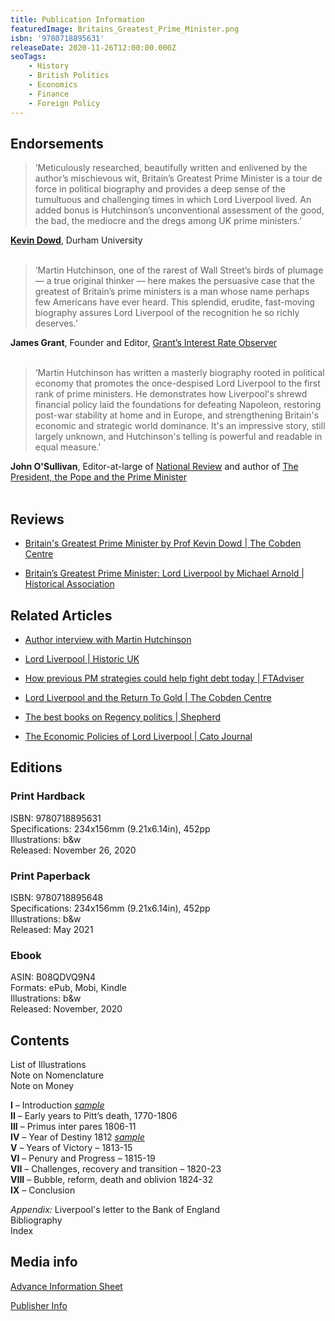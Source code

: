 ```yaml
---
title: Publication Information
featuredImage: Britains_Greatest_Prime_Minister.png
isbn: '9780718895631'
releaseDate: 2020-11-26T12:00:00.000Z
seoTags:
    - History
    - British Politics
    - Economics
    - Finance
    - Foreign Policy
---
```


## Endorsements

> ‘Meticulously researched, beautifully written and enlivened by the author’s mischievous wit, Britain’s Greatest Prime Minister is a tour de force in political biography and provides a deep sense of the tumultuous and challenging times in which Lord Liverpool lived. An added bonus is Hutchinson’s unconventional assessment of the good, the bad, the mediocre and the dregs among UK prime ministers.’

**[Kevin Dowd](https://www.kevindowd.org/)**, Durham University<br><br>

> ‘Martin Hutchinson, one of the rarest of Wall Street’s birds of plumage — a true original thinker — here makes the persuasive case that the greatest of Britain’s prime ministers is a man whose name perhaps few Americans have ever heard. This splendid, erudite, fast-moving biography assures Lord Liverpool of the recognition he so richly deserves.’

**James Grant**, Founder and Editor, [Grant’s Interest Rate Observer](https://www.grantspub.com/)<br><br>

> ‘Martin Hutchinson has written a masterly biography rooted in political economy that promotes the once-despised Lord Liverpool to the first rank of prime ministers. He demonstrates how Liverpool's shrewd financial policy laid the foundations for defeating Napoleon, restoring post-war stability at home and in Europe, and strengthening Britain's economic and strategic world dominance. It's an impressive story, still largely unknown, and Hutchinson's telling is powerful and readable in equal measure.’

**John O'Sullivan**, Editor-at-large of [National Review](https://www.nationalreview.com/) and author of [The President, the Pope and the Prime Minister](https://www.amazon.com/gp/product/1596980168/ref=x_gr_w_bb_glide_sin)<br><br>

## Reviews

-   [Britain's Greatest Prime Minister by Prof Kevin Dowd | The Cobden Centre](https://www.cobdencentre.org/2020/12/britains-greatest-prime-minister/)

-   [Britain’s Greatest Prime Minister: Lord Liverpool by Michael Arnold | Historical Association](https://www.history.org.uk/historian/resource/10008/britains-greatest-prime-minister-lord-liverpool)

## Related Articles

-   [Author interview with Martin Hutchinson](https://lutterworthpress.wordpress.com/2020/10/23/author-interview-with-martin-hutchinson/)

-   [Lord Liverpool | Historic UK](https://www.historic-uk.com/HistoryUK/HistoryofBritain/Lord-Liverpool/)

-   [How previous PM strategies could help fight debt today | FTAdviser](https://www.ftadviser.com/investments/2020/11/19/how-previous-pm-strategies-could-help-fight-debt-today/)

-   [Lord Liverpool and the Return To Gold | The Cobden Centre](https://www.cobdencentre.org/2017/08/lord-liverpool-and-the-return-to-gold/)

-   [The best books on Regency politics | Shepherd](https://shepherd.com/best-books/regency-politics)

-   [The Economic Policies of Lord Liverpool | Cato Journal](https://www.cato.org/cato-journal/fall-2021/economic-policies-lord-liverpool)

## Editions

### Print Hardback

ISBN: 9780718895631<br>
Specifications: 234x156mm (9.21x6.14in), 452pp<br>
Illustrations: b&w<br>
Released: November 26, 2020<br>

### Print Paperback

ISBN: 9780718895648<br>
Specifications: 234x156mm (9.21x6.14in), 452pp<br>
Illustrations: b&w<br>
Released: May 2021<br>

### Ebook

ASIN: B08QDVQ9N4<br>
Formats: ePub, Mobi, Kindle<br>
Illustrations: b&w<br>
Released: November, 2020<br>

## Contents

List of Illustrations<br>
Note on Nomenclature<br>
Note on Money<br>

**I** – Introduction [_sample_](/docs/britains-greatest-prime-minister-ch1.pdf) <br>
**II** – Early years to Pitt’s death, 1770-1806<br>
**III** – Primus inter pares 1806-11<br>
**IV** – Year of Destiny 1812 [_sample_](/docs/britains-greatest-prime-minister-ch4.pdf)<br>
**V** – Years of Victory – 1813-15<br>
**VI** – Penury and Progress – 1815-19<br>
**VII** – Challenges, recovery and transition – 1820-23<br>
**VIII** – Bubble, reform, death and oblivion 1824-32<br>
**IX** – Conclusion

_Appendix:_ Liverpool's letter to the Bank of England<br>
Bibliography<br>
Index

## Media info

[Advance Information Sheet](/docs/Advance_Information_Sheet.pdf)

[Publisher Info](https://www.lutterworth.com/product/britains-greatest-prime-minister-lord-liverpool/)
